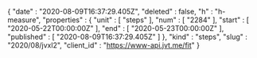 {
  "date" : "2020-08-09T16:37:29.405Z",
  "deleted" : false,
  "h" : "h-measure",
  "properties" : {
    "unit" : [ "steps" ],
    "num" : [ "2284" ],
    "start" : [ "2020-05-22T00:00:00Z" ],
    "end" : [ "2020-05-23T00:00:00Z" ],
    "published" : [ "2020-08-09T16:37:29.405Z" ]
  },
  "kind" : "steps",
  "slug" : "2020/08/jvxl2",
  "client_id" : "https://www-api.jvt.me/fit"
}
